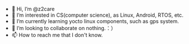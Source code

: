 - 👋 Hi, I’m @z2care
- 👀 I’m interested in CS(computer science), as Linux, Android, RTOS, etc.
- 🌱 I’m currently learning yocto linux components, such as gps system.
- 💞️ I’m looking to collaborate on nothing.：）
- 📫 How to reach me that I don't know.

<!---
z2care/z2care is a ✨ special ✨ repository because its `README.md` (this file) appears on your GitHub profile.
You can click the Preview link to take a look at your changes.
--->
